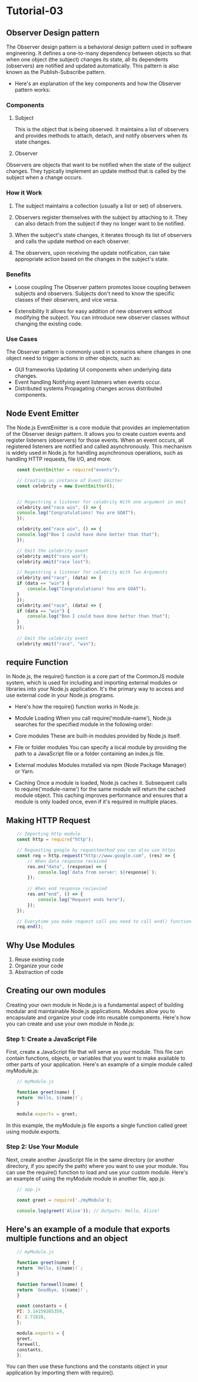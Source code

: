 # Tutorial-03

## Observer Design pattern

The Observer design pattern is a behavioral design pattern used in software engineering. It defines a one-to-many dependency between objects so that when one object (the subject) changes its state, all its dependents (observers) are notified and updated automatically. This pattern is also known as the Publish-Subscribe pattern.

* Here's an explanation of the key components and how the Observer pattern works:

### Components

1. Subject

    This is the object that is being observed. It maintains a list of observers and provides methods to attach, detach, and notify observers when its state changes.

2. Observer

Observers are objects that want to be notified when the state of the subject changes. They typically implement an update method that is called by the subject when a change occurs.

### How it Work

1. The subject maintains a collection (usually a list or set) of observers.

2. Observers register themselves with the subject by attaching to it. They can also detach from the subject if they no longer want to be notified.

3. When the subject's state changes, it iterates through its list of observers and calls the update method on each observer.

4. The observers, upon receiving the update notification, can take appropriate action based on the changes in the subject's state.

### Benefits

* Loose coupling
    The Observer pattern promotes loose coupling between subjects and observers. Subjects don't need to know the specific classes of their observers, and vice versa.

* Extensibility
    It allows for easy addition of new observers without modifying the subject. You can introduce new observer classes without changing the existing code.

### Use Cases

The Observer pattern is commonly used in scenarios where changes in one object need to trigger actions in other objects, such as:

* GUI frameworks
    Updating UI components when underlying data changes.
* Event handling
    Notifying event listeners when events occur.
* Distributed systems
    Propagating changes across distributed components.

## Node Event Emitter

The Node.js EventEmitter is a core module that provides an implementation of the Observer design pattern. It allows you to create custom events and register listeners (observers) for those events. When an event occurs, all registered listeners are notified and called asynchronously. This mechanism is widely used in Node.js for handling asynchronous operations, such as handling HTTP requests, file I/O, and more.

```js
    const EventEmitter = require("events");

    // Creating an instance of Event Emitter
    const celebrity = new EventEmitter();


    // Regestring a listener for celebrity With one argument in emit
    celebrity.on("race win", () => {
    console.log("Congratulations! You are GOAT");
    });

    celebrity.on("race win", () => {
    console.log("Boo I could have done better than that");
    });

    // Emit the celebrity event
    celebrity.emit("race win");
    celebrity.emit("race lost");

    // Regestring a listener for celebrity With Two Arguments
    celebrity.on("race", (data) => {
    if (data == "win") {
        console.log("Congratulations! You are GOAT");
    }
    });
    celebrity.on("race", (data) => {
    if (data == "win") {
        console.log("Boo I could have done better than that");
    }
    });
    
    // Emit the celebrity event
    celebrity.emit("race", "win");

```

## require Function

In Node.js, the require() function is a core part of the CommonJS module system, which is used for including and importing external modules or libraries into your Node.js application. It's the primary way to access and use external code in your Node.js programs.

* Here's how the require() function works in Node.js:

* Module Loading
    When you call require('module-name'), Node.js searches for the specified module in the following order:

* Core modules
    These are built-in modules provided by Node.js itself.

* File or folder modules
    You can specify a local module by providing the path to a JavaScript file or a folder containing an index.js file.

* External modules
    Modules installed via npm (Node Package Manager) or Yarn.

* Caching
    Once a module is loaded, Node.js caches it. Subsequent calls to require('module-name') for the same module will return the cached module object. This caching improves performance and ensures that a module is only loaded once, even if it's required in multiple places.

## Making HTTP Request

```js
    // Importing http module
    const http = require("http");

    // Requesting google by requestmethod you can also use https
    const req = http.request("http://www.google.com", (res) => {
        // When data response received
        res.on("data", (response) => {
            console.log(`data from server: ${response}`);
        });
        
        // When end response recievied
        res.on("end", () => {
            console.log("Request ends here");
        });
    });

    // Everytime you make request call you need to call end() function and when you call function by http.get you don't need it.
    req.end();
```

## Why Use Modules

1. Reuse existing code
2. Organize your code
3. Abstraction of code

## Creating our own modules

Creating your own module in Node.js is a fundamental aspect of building modular and maintainable Node.js applications. Modules allow you to encapsulate and organize your code into reusable components. Here's how you can create and use your own module in Node.js:

### Step 1: Create a JavaScript File

First, create a JavaScript file that will serve as your module. This file can contain functions, objects, or variables that you want to make available to other parts of your application. Here's an example of a simple module called myModule.js:

```js
    // myModule.js

    function greet(name) {
    return `Hello, ${name}!`;
    }

    module.exports = greet;
```

In this example, the myModule.js file exports a single function called greet using module.exports.

### Step 2: Use Your Module

Next, create another JavaScript file in the same directory (or another directory, if you specify the path) where you want to use your module. You can use the require() function to load and use your custom module. Here's an example of using the myModule module in another file, app.js:

```js
    // app.js

    const greet = require('./myModule');

    console.log(greet('Alice')); // Outputs: Hello, Alice!
```

## Here's an example of a module that exports multiple functions and an object

```js
    // myModule.js

    function greet(name) {
    return `Hello, ${name}!`;
    }

    function farewell(name) {
    return `Goodbye, ${name}!`;
    }

    const constants = {
    PI: 3.14159265359,
    E: 2.71828,
    };

    module.exports = {
    greet,
    farewell,
    constants,
    };
```

You can then use these functions and the constants object in your application by importing them with require().

